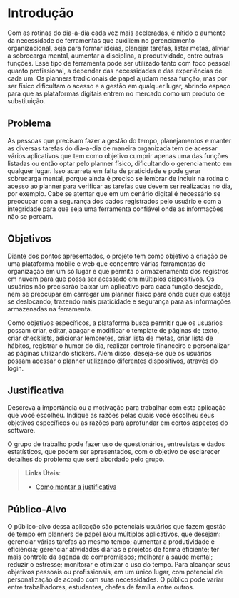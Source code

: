 # Introdução

Com as rotinas do dia-a-dia cada vez mais aceleradas, é nítido o aumento da necessidade de ferramentas que auxiliem no gerenciamento organizacional, seja para formar ideias, planejar tarefas, listar metas, aliviar a sobrecarga mental, aumentar a disciplina, a produtividade, entre outras funções. Esse tipo de ferramenta pode ser utilizado tanto com foco pessoal quanto profissional, a depender das necessidades e das experiências de cada um. Os planners tradicionais de papel ajudam nessa função, mas por ser físico dificultam o acesso e a gestão em qualquer lugar, abrindo espaço para que as plataformas digitais entrem no mercado como um produto de substituição.  

## Problema

As pessoas que precisam fazer a gestão do tempo, planejamentos e manter as diversas tarefas do dia-a-dia de maneira organizada tem de acessar vários aplicativos que tem como objetivo cumprir apenas uma das funções listadas ou então optar pelo planner físico, dificultando o gerenciamento em qualquer lugar. Isso acarreta em falta de praticidade e pode gerar sobrecarga mental, porque ainda é preciso se lembrar de incluir na rotina o acesso ao planner para verificar as tarefas que devem ser realizadas no dia, por exemplo. Cabe se atentar que em um cenário digital é necessário se preocupar com a segurança dos dados registrados pelo usuário e com a integridade para que seja uma ferramenta confiável onde as informações não se percam.     

## Objetivos

Diante dos pontos apresentados, o projeto tem como objetivo a criação de uma plataforma mobile e web que concentre várias ferramentas de organização em um só lugar e que permita o armazenamento dos registros em nuvem para que possa ser acessado em múltiplos dispositivos. Os usuários não precisarão baixar um aplicativo para cada função desejada, nem se preocupar em carregar um planner físico para onde quer que esteja se deslocando, trazendo mais praticidade e segurança para as informações armazenadas na ferramenta.

Como objetivos específicos, a plataforma busca permitir que os usuários possam criar, editar, apagar e modificar o template de páginas de texto, criar checklists, adicionar lembretes, criar lista de metas, criar lista de hábitos, registrar o humor do dia, realizar controle financeiro e personalizar as páginas utilizando stickers. Além disso, deseja-se que os usuários possam acessar o planner utilizando diferentes dispositivos, através do login.

## Justificativa

Descreva a importância ou a motivação para trabalhar com esta aplicação que você escolheu. Indique as razões pelas quais você escolheu seus objetivos específicos ou as razões para aprofundar em certos aspectos do software.

O grupo de trabalho pode fazer uso de questionários, entrevistas e dados estatísticos, que podem ser apresentados, com o objetivo de esclarecer detalhes do problema que será abordado pelo grupo.

> **Links Úteis**:
> - [Como montar a justificativa](https://guiadamonografia.com.br/como-montar-justificativa-do-tcc/)

## Público-Alvo

O público-alvo dessa aplicação são potenciais usuários que fazem gestão de tempo em planners de papel e/ou múltiplos aplicativos, que desejam: gerenciar várias tarefas ao mesmo tempo; aumentar a produtividade e eficiência; gerenciar atividades diárias e projetos de forma eficiente; ter mais controle da agenda de compromissos; melhorar a saúde mental; reduzir o estresse; monitorar e otimizar o uso do tempo. Para alcançar seus objetivos pessoais ou profissionais, em um único lugar, com potencial de personalização de acordo com suas necessidades. O público pode variar entre trabalhadores, estudantes, chefes de família entre outros. 
